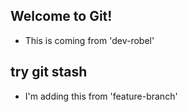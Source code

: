 ## Welcome to Git!

- This is coming from 'dev-robel'
## try git stash
 - I'm adding this from 'feature-branch'